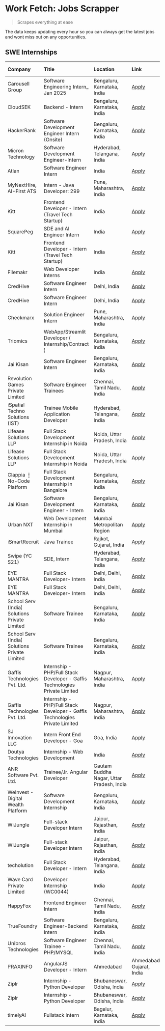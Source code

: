 # Work Fetch: Jobs Scrapper
> Scrapes everything at ease

The data keeps updating every hour so you can always get the latest jobs and wont miss out on any opportunities.

## SWE Internships
<!--START_SECTION:workfetch-->
| Company                                       | Title                                                                       | Location                                  | Link                                                                                                                                                                                                                                                                 | Date Posted   |
|:----------------------------------------------|:----------------------------------------------------------------------------|:------------------------------------------|:---------------------------------------------------------------------------------------------------------------------------------------------------------------------------------------------------------------------------------------------------------------------|:--------------|
| Carousell Group                               | Software Engineering Intern_ Jan 2025                                       | Bengaluru, Karnataka, India               | [Apply](https://in.linkedin.com/jobs/view/software-engineering-intern-jan-2025-at-carousell-group-4042676512?position=50&pageNum=0&refId=eTHMN5qctyNOZpqqM6YQLg%3D%3D&trackingId=ws8o5bh2NYbQOsNkmHnF5g%3D%3D)                                                       | 2024-10-08    |
| CloudSEK                                      | Backend - Intern                                                            | Bengaluru, Karnataka, India               | [Apply](https://in.linkedin.com/jobs/view/backend-intern-at-cloudsek-4042914551?position=8&pageNum=7&refId=yLmLHHJz75N6dEY2MV60yg%3D%3D&trackingId=O9I6oy8evMXPOU05gDONxA%3D%3D)                                                                                     | 2024-10-08    |
| HackerRank                                    | Software Development Engineer Intern (Onsite)                               | Bengaluru, Karnataka, India               | [Apply](https://in.linkedin.com/jobs/view/software-development-engineer-intern-onsite-at-hackerrank-4040131804?position=13&pageNum=0&refId=eTHMN5qctyNOZpqqM6YQLg%3D%3D&trackingId=zh%2BxsZ7ZkSqn4at3ymfb2w%3D%3D)                                                   | 2024-10-07    |
| Micron Technology                             | Software Development Engineer-Intern                                        | Hyderabad, Telangana, India               | [Apply](https://in.linkedin.com/jobs/view/software-development-engineer-intern-at-micron-technology-4042568419?position=38&pageNum=0&refId=eTHMN5qctyNOZpqqM6YQLg%3D%3D&trackingId=LTKseZYP%2FHN6UKNRC4g1LA%3D%3D)                                                   | 2024-10-07    |
| Atlan                                         | Software Engineer Intern                                                    | India                                     | [Apply](https://in.linkedin.com/jobs/view/software-engineer-intern-at-atlan-4040478822?position=7&pageNum=0&refId=eTHMN5qctyNOZpqqM6YQLg%3D%3D&trackingId=v5%2F6h0ZcfZK7RbYCXlYp2Q%3D%3D)                                                                            | 2024-10-04    |
| MyNextHire, AI-First ATS                      | Intern - Java Developer: 299                                                | Pune, Maharashtra, India                  | [Apply](https://in.linkedin.com/jobs/view/intern-java-developer-299-at-mynexthire-ai-first-ats-4040867640?position=20&pageNum=0&refId=eTHMN5qctyNOZpqqM6YQLg%3D%3D&trackingId=UyHC0xKg4wPUidXLHasjIg%3D%3D)                                                          | 2024-10-04    |
| Kitt                                          | Frontend Developer - Intern (Travel Tech Startup)                           | India                                     | [Apply](https://in.linkedin.com/jobs/view/frontend-developer-intern-travel-tech-startup-at-kitt-4041869885?position=33&pageNum=0&refId=eTHMN5qctyNOZpqqM6YQLg%3D%3D&trackingId=lz5CIfwUrdoSz5JA3zvMTw%3D%3D)                                                         | 2024-10-03    |
| SquarePeg                                     | SDE and AI Engineer Intern                                                  | India                                     | [Apply](https://in.linkedin.com/jobs/view/sde-and-ai-engineer-intern-at-squarepeg-4041711463?position=49&pageNum=0&refId=eTHMN5qctyNOZpqqM6YQLg%3D%3D&trackingId=y5fiRTwwPPKY9P9YY0Djkw%3D%3D)                                                                       | 2024-10-03    |
| Kitt                                          | Frontend Developer - Intern (Travel Tech Startup)                           | India                                     | [Apply](https://in.linkedin.com/jobs/view/frontend-developer-intern-travel-tech-startup-at-kitt-4041869885?position=8&pageNum=2&refId=UPEhL0kRwH%2BuzKN9xSGbAQ%3D%3D&trackingId=qJvX2VyXKpklHLf%2BMmvifg%3D%3D)                                                      | 2024-10-03    |
| Filemakr                                      | Web Developer Interns                                                       | India                                     | [Apply](https://in.linkedin.com/jobs/view/web-developer-interns-at-filemakr-4038323232?position=45&pageNum=0&refId=eTHMN5qctyNOZpqqM6YQLg%3D%3D&trackingId=fweUphoIJe95h5DV53JRkQ%3D%3D)                                                                             | 2024-10-01    |
| CredHive                                      | Software Engineer Intern                                                    | Delhi, India                              | [Apply](https://in.linkedin.com/jobs/view/software-engineer-intern-at-credhive-3918710003?position=54&pageNum=0&refId=eTHMN5qctyNOZpqqM6YQLg%3D%3D&trackingId=El0aHnIyPileTmqUsCysSw%3D%3D)                                                                          | 2024-09-29    |
| CredHive                                      | Software Engineer Intern                                                    | Delhi, India                              | [Apply](https://in.linkedin.com/jobs/view/software-engineer-intern-at-credhive-3918710003?position=4&pageNum=5&refId=P9nGibXA9oPqW%2BYzp%2Fqysw%3D%3D&trackingId=R3HBd53aDsN%2F9KD1Ev8U6w%3D%3D)                                                                     | 2024-09-29    |
| Checkmarx                                     | Solution Engineer Intern                                                    | Pune, Maharashtra, India                  | [Apply](https://in.linkedin.com/jobs/view/solution-engineer-intern-at-checkmarx-4036405936?position=22&pageNum=0&refId=eTHMN5qctyNOZpqqM6YQLg%3D%3D&trackingId=xDmHA%2FOQnod1c%2FcylKLc8A%3D%3D)                                                                     | 2024-09-27    |
| Triomics                                      | WebApp/Streamlit Developer ( Internship/Contract )                          | Bengaluru, Karnataka, India               | [Apply](https://in.linkedin.com/jobs/view/webapp-streamlit-developer-internship-contract-at-triomics-4026219910?position=47&pageNum=0&refId=eTHMN5qctyNOZpqqM6YQLg%3D%3D&trackingId=6gbC6JU1eVwFGRga60qqKQ%3D%3D)                                                    | 2024-09-17    |
| Jai Kisan                                     | Software Engineer Intern                                                    | Bengaluru, Karnataka, India               | [Apply](https://in.linkedin.com/jobs/view/software-engineer-intern-at-jai-kisan-4024075360?position=16&pageNum=0&refId=eTHMN5qctyNOZpqqM6YQLg%3D%3D&trackingId=ZRKkNQSkV5P%2F%2Fypxwcacjg%3D%3D)                                                                     | 2024-09-09    |
| Revolution Games Private Limited              | Software Engineer Trainees                                                  | Chennai, Tamil Nadu, India                | [Apply](https://in.linkedin.com/jobs/view/software-engineer-trainees-at-revolution-games-private-limited-4015912927?position=10&pageNum=0&refId=eTHMN5qctyNOZpqqM6YQLg%3D%3D&trackingId=t3xlVv8HVS1a4vCDJjAvew%3D%3D)                                                | 2024-09-02    |
| iSpatial Techno Solutions (IST)               | Trainee Mobile Application Developer                                        | Hyderabad, Telangana, India               | [Apply](https://in.linkedin.com/jobs/view/trainee-mobile-application-developer-at-ispatial-techno-solutions-ist-4014032113?position=4&pageNum=7&refId=yLmLHHJz75N6dEY2MV60yg%3D%3D&trackingId=zdCQ8Ua7b1s8iN6zNX5ACg%3D%3D)                                          | 2024-08-31    |
| Lifease Solutions LLP                         | Full Stack Development Internship in Noida                                  | Noida, Uttar Pradesh, India               | [Apply](https://in.linkedin.com/jobs/view/full-stack-development-internship-in-noida-at-lifease-solutions-llp-4013798377?position=57&pageNum=0&refId=eTHMN5qctyNOZpqqM6YQLg%3D%3D&trackingId=fyKx568T5P0d%2F3to6t9rLQ%3D%3D)                                         | 2024-08-30    |
| Lifease Solutions LLP                         | Full Stack Development Internship in Noida                                  | Noida, Uttar Pradesh, India               | [Apply](https://in.linkedin.com/jobs/view/full-stack-development-internship-in-noida-at-lifease-solutions-llp-4013798377?position=7&pageNum=5&refId=P9nGibXA9oPqW%2BYzp%2Fqysw%3D%3D&trackingId=A%2Fdd0FbV2YJ3bj3pXVXGEw%3D%3D)                                      | 2024-08-30    |
| Clappia ⢸ No-Code Platform                    | Full Stack Development Internship in Bangalore                              | Bengaluru, Karnataka, India               | [Apply](https://in.linkedin.com/jobs/view/full-stack-development-internship-in-bangalore-at-clappia-%E2%A2%B8-no-code-platform-4010002177?position=1&pageNum=7&refId=yLmLHHJz75N6dEY2MV60yg%3D%3D&trackingId=%2BWGrZHmvg4%2Bn9Musb7JsfQ%3D%3D)                       | 2024-08-25    |
| Jai Kisan                                     | Software Development Engineer - Intern                                      | Bengaluru, Karnataka, India               | [Apply](https://in.linkedin.com/jobs/view/software-development-engineer-intern-at-jai-kisan-4027288169?position=12&pageNum=0&refId=eTHMN5qctyNOZpqqM6YQLg%3D%3D&trackingId=R3k%2FXc7UvuOgQJRIeNzDSg%3D%3D)                                                           | 2024-08-22    |
| Urban NXT                                     | Web Development Internship in Mumbai                                        | Mumbai Metropolitan Region                | [Apply](https://in.linkedin.com/jobs/view/web-development-internship-in-mumbai-at-urban-nxt-3995561641?position=43&pageNum=0&refId=eTHMN5qctyNOZpqqM6YQLg%3D%3D&trackingId=Kib3FekfUs8uglXJbcFejA%3D%3D)                                                             | 2024-08-07    |
| iSmartRecruit                                 | Java Trainee                                                                | Rajkot, Gujarat, India                    | [Apply](https://in.linkedin.com/jobs/view/java-trainee-at-ismartrecruit-3992301825?position=14&pageNum=0&refId=eTHMN5qctyNOZpqqM6YQLg%3D%3D&trackingId=OCfAvEBFnZLxG1FfqVpGdw%3D%3D)                                                                                 | 2024-08-06    |
| Swipe (YC S21)                                | SDE, Intern                                                                 | Hyderabad, Telangana, India               | [Apply](https://in.linkedin.com/jobs/view/sde-intern-at-swipe-yc-s21-3980368092?position=18&pageNum=0&refId=eTHMN5qctyNOZpqqM6YQLg%3D%3D&trackingId=Rzt6ni5QkESQr4U%2F9aiE%2Fg%3D%3D)                                                                                | 2024-07-22    |
| EYE MANTRA                                    | Full Stack Developer- Intern                                                | Delhi, Delhi, India                       | [Apply](https://in.linkedin.com/jobs/view/full-stack-developer-intern-at-eye-mantra-3960988037?position=27&pageNum=0&refId=eTHMN5qctyNOZpqqM6YQLg%3D%3D&trackingId=WB0Q01K2wEgDFG663FhXaw%3D%3D)                                                                     | 2024-06-28    |
| EYE MANTRA                                    | Full Stack Developer- Intern                                                | Delhi, Delhi, India                       | [Apply](https://in.linkedin.com/jobs/view/full-stack-developer-intern-at-eye-mantra-3960988037?position=2&pageNum=2&refId=UPEhL0kRwH%2BuzKN9xSGbAQ%3D%3D&trackingId=UNCV8rb4TEAc018AOOTf2A%3D%3D)                                                                    | 2024-06-28    |
| School Serv (India) Solutions Private Limited | Software Trainee                                                            | Bengaluru, Karnataka, India               | [Apply](https://in.linkedin.com/jobs/view/software-trainee-at-school-serv-india-solutions-private-limited-3953917603?position=26&pageNum=0&refId=eTHMN5qctyNOZpqqM6YQLg%3D%3D&trackingId=dz8GjugWaDKjBaDg0IUaXA%3D%3D)                                               | 2024-06-19    |
| School Serv (India) Solutions Private Limited | Software Trainee                                                            | Bengaluru, Karnataka, India               | [Apply](https://in.linkedin.com/jobs/view/software-trainee-at-school-serv-india-solutions-private-limited-3953917603?position=1&pageNum=2&refId=UPEhL0kRwH%2BuzKN9xSGbAQ%3D%3D&trackingId=vjmbU3W97SqQrHsZE%2Bp26A%3D%3D)                                            | 2024-06-19    |
| Gaffis Technologies Pvt. Ltd.                 | Internship - PHP/Full Stack Developer - Gaffis Technologies Private Limited | Nagpur, Maharashtra, India                | [Apply](https://in.linkedin.com/jobs/view/internship-php-full-stack-developer-gaffis-technologies-private-limited-at-gaffis-technologies-pvt-ltd-3935141048?position=59&pageNum=0&refId=eTHMN5qctyNOZpqqM6YQLg%3D%3D&trackingId=Om1P1buE%2FhBU8TvdUvYlng%3D%3D)      | 2024-05-27    |
| Gaffis Technologies Pvt. Ltd.                 | Internship - PHP/Full Stack Developer - Gaffis Technologies Private Limited | Nagpur, Maharashtra, India                | [Apply](https://in.linkedin.com/jobs/view/internship-php-full-stack-developer-gaffis-technologies-private-limited-at-gaffis-technologies-pvt-ltd-3935141048?position=9&pageNum=5&refId=P9nGibXA9oPqW%2BYzp%2Fqysw%3D%3D&trackingId=6d%2FX%2F4hw0Z8FMGxbcJtLFw%3D%3D) | 2024-05-27    |
| SJ Innovation LLC                             | Intern Front End Developer - Goa                                            | Goa, India                                | [Apply](https://in.linkedin.com/jobs/view/intern-front-end-developer-goa-at-sj-innovation-llc-3931678611?position=6&pageNum=0&refId=eTHMN5qctyNOZpqqM6YQLg%3D%3D&trackingId=AZHGDFVHGDEenOGK7WXU1Q%3D%3D)                                                            | 2024-05-24    |
| Doutya Technologies                           | Internship - Web Development                                                | India                                     | [Apply](https://in.linkedin.com/jobs/view/internship-web-development-at-doutya-technologies-3915234831?position=44&pageNum=0&refId=eTHMN5qctyNOZpqqM6YQLg%3D%3D&trackingId=vzOFYwS7PbRZnO3o5UMU3g%3D%3D)                                                             | 2024-05-05    |
| ANR Software Pvt. Ltd.                        | Trainee/Jr. Angular Developer                                               | Gautam Buddha Nagar, Uttar Pradesh, India | [Apply](https://in.linkedin.com/jobs/view/trainee-jr-angular-developer-at-anr-software-pvt-ltd-3917307000?position=40&pageNum=0&refId=eTHMN5qctyNOZpqqM6YQLg%3D%3D&trackingId=WJGoVQ3jgxJ7srBwdtxgdQ%3D%3D)                                                          | 2024-05-04    |
| WeInvest - Digital Wealth Platform            | Software Development Internship                                             | Bengaluru, Karnataka, India               | [Apply](https://in.linkedin.com/jobs/view/software-development-internship-at-weinvest-digital-wealth-platform-3912867225?position=2&pageNum=0&refId=eTHMN5qctyNOZpqqM6YQLg%3D%3D&trackingId=0UKlPhxosB%2BQ9XkOcrzaiA%3D%3D)                                          | 2024-05-01    |
| WiJungle                                      | Full-stack Developer Intern                                                 | Jaipur, Rajasthan, India                  | [Apply](https://in.linkedin.com/jobs/view/full-stack-developer-intern-at-wijungle-3912864543?position=35&pageNum=0&refId=eTHMN5qctyNOZpqqM6YQLg%3D%3D&trackingId=XAzeG%2BV9N5Wf89bcUs1Ysw%3D%3D)                                                                     | 2024-05-01    |
| WiJungle                                      | Full-stack Developer Intern                                                 | Jaipur, Rajasthan, India                  | [Apply](https://in.linkedin.com/jobs/view/full-stack-developer-intern-at-wijungle-3912864543?position=10&pageNum=2&refId=UPEhL0kRwH%2BuzKN9xSGbAQ%3D%3D&trackingId=6RCGgBI2UcyGxWKk7O6RMA%3D%3D)                                                                     | 2024-05-01    |
| techolution                                   | Full Stack Developer - Intern                                               | Hyderabad, Telangana, India               | [Apply](https://in.linkedin.com/jobs/view/full-stack-developer-intern-at-techolution-3904814977?position=42&pageNum=0&refId=eTHMN5qctyNOZpqqM6YQLg%3D%3D&trackingId=KsEtOZGiRk8%2FGjSU6BMBGg%3D%3D)                                                                  | 2024-04-18    |
| Wave Card Private Limited                     | Developer Internship (WC0044)                                               | India                                     | [Apply](https://in.linkedin.com/jobs/view/developer-internship-wc0044-at-wave-card-private-limited-3900079966?position=25&pageNum=0&refId=eTHMN5qctyNOZpqqM6YQLg%3D%3D&trackingId=La069FYaf9bmtEgCi2PHbQ%3D%3D)                                                      | 2024-04-15    |
| HappyFox                                      | Frontend Engineer Intern                                                    | Chennai, Tamil Nadu, India                | [Apply](https://in.linkedin.com/jobs/view/frontend-engineer-intern-at-happyfox-3848357951?position=46&pageNum=0&refId=eTHMN5qctyNOZpqqM6YQLg%3D%3D&trackingId=GTP7v5%2BC1rMuoaPyMbANgw%3D%3D)                                                                        | 2024-03-07    |
| TrueFoundry                                   | Software Engineer-Backend Intern                                            | Bengaluru, Karnataka, India               | [Apply](https://in.linkedin.com/jobs/view/software-engineer-backend-intern-at-truefoundry-3779508170?position=24&pageNum=0&refId=eTHMN5qctyNOZpqqM6YQLg%3D%3D&trackingId=Lrq%2B%2FxlnfCR%2B2YT97clyuA%3D%3D)                                                         | 2023-11-10    |
| Unibros Technologies                          | Software Engineer Trainee - PHP/MYSQL                                       | Chennai, Tamil Nadu, India                | [Apply](https://in.linkedin.com/jobs/view/software-engineer-trainee-php-mysql-at-unibros-technologies-3656599241?position=17&pageNum=0&refId=eTHMN5qctyNOZpqqM6YQLg%3D%3D&trackingId=XVoA%2Fx4Vuy6L7MONQCdZMQ%3D%3D)                                                 | 2023-06-12    |
| PRAXINFO                                      | AngularJS Developer - Intern | Ahmedabad                                    | Ahmedabad, Gujarat, India                 | [Apply](https://in.linkedin.com/jobs/view/angularjs-developer-intern-ahmedabad-at-praxinfo-3656594961?position=3&pageNum=7&refId=yLmLHHJz75N6dEY2MV60yg%3D%3D&trackingId=l6%2Fhlm6JifdPuUIQmLdgBw%3D%3D)                                                             | 2023-06-12    |
| Ziplr                                         | Internship - Python Developer                                               | Bhubaneswar, Odisha, India                | [Apply](https://in.linkedin.com/jobs/view/internship-python-developer-at-ziplr-3645677592?position=55&pageNum=0&refId=eTHMN5qctyNOZpqqM6YQLg%3D%3D&trackingId=DWzPLoVDzKOblaZAf2AhQg%3D%3D)                                                                          | 2023-06-02    |
| Ziplr                                         | Internship - Python Developer                                               | Bhubaneswar, Odisha, India                | [Apply](https://in.linkedin.com/jobs/view/internship-python-developer-at-ziplr-3645677592?position=5&pageNum=5&refId=P9nGibXA9oPqW%2BYzp%2Fqysw%3D%3D&trackingId=VdvMe0KmTvpRip%2BBLvqZfA%3D%3D)                                                                     | 2023-06-02    |
| timelyAI                                      | Fullstack Intern                                                            | Bagalur, Karnataka, India                 | [Apply](https://in.linkedin.com/jobs/view/fullstack-intern-at-timelyai-3593848269?position=5&pageNum=7&refId=yLmLHHJz75N6dEY2MV60yg%3D%3D&trackingId=5cZB5dHIG4GNDLZxkOntTw%3D%3D)                                                                                   | 2023-05-05    |
<!--END_SECTION:workfetch-->
